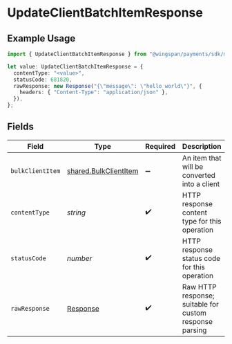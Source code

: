 # UpdateClientBatchItemResponse

## Example Usage

```typescript
import { UpdateClientBatchItemResponse } from "@wingspan/payments/sdk/models/operations";

let value: UpdateClientBatchItemResponse = {
  contentType: "<value>",
  statusCode: 681820,
  rawResponse: new Response("{\"message\": \"hello world\"}", {
    headers: { "Content-Type": "application/json" },
  }),
};
```

## Fields

| Field                                                                 | Type                                                                  | Required                                                              | Description                                                           |
| --------------------------------------------------------------------- | --------------------------------------------------------------------- | --------------------------------------------------------------------- | --------------------------------------------------------------------- |
| `bulkClientItem`                                                      | [shared.BulkClientItem](../../../sdk/models/shared/bulkclientitem.md) | :heavy_minus_sign:                                                    | An item that will be converted into a client                          |
| `contentType`                                                         | *string*                                                              | :heavy_check_mark:                                                    | HTTP response content type for this operation                         |
| `statusCode`                                                          | *number*                                                              | :heavy_check_mark:                                                    | HTTP response status code for this operation                          |
| `rawResponse`                                                         | [Response](https://developer.mozilla.org/en-US/docs/Web/API/Response) | :heavy_check_mark:                                                    | Raw HTTP response; suitable for custom response parsing               |